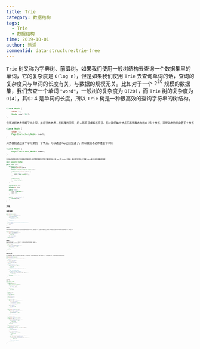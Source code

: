 ```yaml
---
title: Trie
category: 数据结构
tags:
  - Trie
  - 数据结构
time: 2019-10-01
author: 熊滔
commentid: data-structure:trie-tree
---
```


`Trie` 树又称为字典树、前缀树。如果我们使用一般树结构去查询一个数据集里的单词，它的复杂度是 `O(log n)`，但是如果我们使用 `Trie` 去查询单词的话，查询的复杂度只与单词的长度有关，与数据的规模无关。比如对于一个 $2^{20}$ 规模的数据集，我们去查一个单词 `"word"`，一般树的复杂度为 `O(20)`，而 `Trie` 树的复杂度为 `O(4)`，其中 4 是单词的长度，所以 `Trie` 树是一种很高效的查询字符串的树结构。

<ImageView src="https://gitee.com/lastknightcoder/blogimage/raw/master/20200703100017.png" style="zoom:50%;" />


```java
class Node {
    char c;
    Node next[26];
}
```

但是这样考虑忽略了大小写，并且没有考虑一些特殊的字符，如 `@` 等符号或标点符号。所以我们每个节点不再是静态的指向 26 个节点，而是动态的指向若干个节点

```java
class Node {
    char c;
    Map<Character,Node> next;
}
```

另外我们通过某个字符来到一个节点，可以通过 `Map`已经知道了，所以我们不必存储这个字符

```java
class Node {
    Map<Character,Node> next;
}
```

<ImageView src="https://gitee.com/lastknightcoder/blogimage/raw/master/20200703094429.png" style="zoom:50%;" />

另外通过叶子节点是无法区别单词的结尾的，因为有的单词可能为某个单词的前缀，如 `"pan"` 为 `"panda"` 的前缀，所以我们要增加一个变量 `isWord` 来表示是否是单词的结尾

```java
import java.util.TreeMap;

public class Trie {
    private class Node {
        public boolean isWord;
        public TreeMap<Character,Node> next;

        public Node(boolean isWord) {
            this.isWord = isWord;
            next = new TreeMap<>();
        }

        public Node() {
            this(false);
        }
    }

    private Node root;
    private int size;

    public Trie() {
        root = new Node();
        size = 0;
    }

    public int getSize() {
        return size;
    }
}
```

## 实现

### 添加单词

<ImageView src="https://gitee.com/lastknightcoder/blogimage/raw/master/20200703094613.png" style="zoom:50%;" />

```java
public void add(String word) {
    Node cur = root;
    for (int i = 0; i < word.length(); i++) {
        char c = word.charAt(i);
        //判断是否有指向这个字符的节点
        if (cur.next.get(c) == null) {
            //没有则新建一个节点
            cur.next.put(c, new Node());
        }
        //移动到这个节点
        cur = cur.next.get(c);
    }
    //遍历完毕，判断这个节点是否被标记为单词的结尾 如果没有则标记并且维护size++
    if (!cur.isWord) {
        cur.isWord = true;
        size++;
    }
}
```

### 查询单词

查询单词的逻辑与添加单词的逻辑高度重复，如果在查询过程中遇到没有指向该字符的节点，则直接返回 `false`，如果遍历完毕都没有发生上面的情况，则判断该节点是否被标记为单词的结尾，如果没有则返回 `false`，否则返回 `true`。

```java
public boolean contains(String word) {
    Node cur = root;
    for (int i = 0; i < word.length(); i++) {
        char c = word.charAt(i);
        if (cur.next.get(c) == null) {
            return false;
        }
        cur = cur.next.get(c);
    }

    return cur.isWord;
}
```

### 前缀搜索

查询是否包含某个前缀，与 `contains()` 方法几乎一样，不过最后不用判断是否是单词结尾，直接返回 `true`

```java
public boolean isPrefix(String prefix) {
    Node cur = root;
    for (int i = 0; i < prefix.length(); i++) {
        char c = prefix.charAt(i);
        if (cur.next.get(c) == null) {
            return false;
        }
        cur = cur.next.get(c);
    }
    return true;
}
```

## 简单字符匹配

对于字符串中的字符 `.` 规定它可以匹配任意的字符，那么这样的一个匹配算法如何写，如果我们遇到的字符不是 `.` 的话，逻辑和上面一样，如果遇到的是`.`的话，我们就要去搜索该节点中所有的分叉(子树)

```java
public boolean match(String word) {
    return match(root, word, 0);
}
private boolean match(Node node, String word, int index) {
    //递归终止条件
    if (index == word.length()) {
        return node.isWord;
    }

    char c = word.charAt(index);
    //如果不是.
    if (c != '.') {
        //没有指向该字符的节点 返回false
        if (node.next.get(c) == null) {
            return false;
        } else {
            //否则继续匹配
            return match(node.next.get(c), word, index + 1);
        }
    } else {
        //如果是. 去该节点的所有分叉中搜索
        for (char nextChar : node.next.keySet()) {
            //如果有任一个分叉匹配到了，则返回true
            if (match(node.next.get(nextChar), word, index + 1)) {
                return true;
            }
        }
        //说明上面的没有一个匹配成功了，返回fasle
        return false;
    }
}
```

## 全部代码

```java
import java.util.TreeMap;

public class Trie {
    private class Node {
        public boolean isWord;
        public TreeMap<Character,Node> next;

        public Node(boolean isWord) {
            this.isWord = isWord;
            next = new TreeMap<>();
        }

        public Node() {
            this(false);
        }
    }

    private Node root;
    private int size;

    public Trie() {
        root = new Node();
        size = 0;
    }

    public int getSize() {
        return size;
    }

    public void add(String word) {
        Node cur = root;
        for (int i = 0; i < word.length(); i++) {
            char c = word.charAt(i);
            if (cur.next.get(c) == null) {
                cur.next.put(c, new Node());
            }
            cur = cur.next.get(c);
        }
        if (!cur.isWord) {
            cur.isWord = true;
            size++;
        }
    }

    public boolean contains(String word) {
        Node cur = root;
        for (int i = 0; i < word.length(); i++) {
            char c = word.charAt(i);
            if (cur.next.get(c) == null) {
                return false;
            }
            cur = cur.next.get(c);
        }

        return cur.isWord;
    }

    public boolean isPrefix(String prefix) {
        Node cur = root;
        for (int i = 0; i < prefix.length(); i++) {
            char c = prefix.charAt(i);
            if (cur.next.get(c) == null) {
                return false;
            }
            cur = cur.next.get(c);
        }
        return true;
    }

    public boolean match(String word) {
        return match(root, word, 0);
    }
    private boolean match(Node node, String word, int index) {
        //递归终止条件
        if (index == word.length()) {
            return node.isWord;
        }

        char c = word.charAt(index);
        if (c != '.') {
            if (node.next.get(c) == null) {
                return false;
            } else {
                return match(node.next.get(c), word, index + 1);
            }
        } else {
            for (char nextChar : node.next.keySet()) {
                if (match(node.next.get(nextChar), word, index + 1)) {
                    return true;
                }
            }
            //说明上面的没有一个匹配成功了
            return false;
        }
    }
}
```



